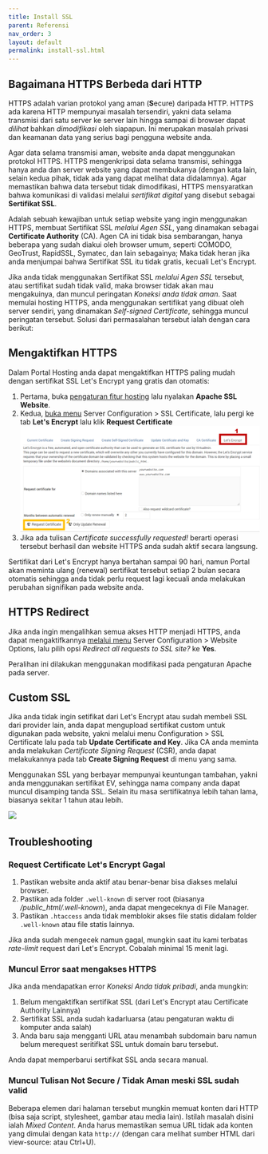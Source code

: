 ```yaml
---
title: Install SSL
parent: Referensi
nav_order: 3
layout: default
permalink: install-ssl.html
---
```


## Bagaimana HTTPS Berbeda dari HTTP

HTTPS adalah varian protokol yang aman (**S**ecure) daripada HTTP. HTTPS ada karena HTTP mempunyai masalah tersendiri, yakni data selama transmisi dari satu server ke server lain hingga sampai di browser dapat *dilihat* bahkan *dimodifikasi* oleh siapapun. Ini merupakan masalah privasi dan keamanan data yang serius bagi pengguna website anda.

Agar data selama transmisi aman, website anda dapat menggunakan protokol HTTPS. HTTPS mengenkripsi data selama transmisi, sehingga hanya anda dan server website yang dapat membukanya (dengan kata lain, selain kedua pihak, tidak ada yang dapat melihat data didalamnya). Agar memastikan bahwa data tersebut tidak dimodifikasi, HTTPS mensyaratkan bahwa komunikasi di validasi melalui *sertifikat digital* yang disebut sebagai **Sertifikat SSL**.

Adalah sebuah kewajiban untuk setiap website yang ingin menggunakan HTTPS, membuat Sertifikat SSL *melalui Agen SSL*, yang dinamakan sebagai **Certificate Authority** (CA). Agen CA ini tidak bisa sembarangan, hanya beberapa yang sudah diakui oleh browser umum, seperti COMODO, GeoTrust, RapidSSL, Symatec, dan lain sebagainya; Maka tidak heran jika anda menjumpai bahwa Sertifikat SSL itu tidak gratis, kecuali Let's Encrypt.

Jika anda tidak menggunakan Sertifikat SSL *melalui Agen SSL* tersebut, atau sertifikat sudah tidak valid, maka browser tidak akan mau mengakuinya, dan muncul peringatan *Koneksi anda tidak aman*. Saat memulai hosting HTTPS, anda menggunakan sertifikat yang dibuat oleh server sendiri, yang dinamakan *Self-signed Certificate*, sehingga muncul peringatan tersebut. Solusi dari permasalahan tersebut ialah dengan cara berikut:

## Mengaktifkan HTTPS

Dalam Portal Hosting anda dapat mengaktifkan HTTPS paling mudah dengan sertifikat SSL Let's Encrypt yang gratis dan otomatis:

1. Pertama, buka [pengaturan fitur hosting](/hosting/features.html) lalu nyalakan **Apache SSL Website**.
2. Kedua, [buka menu](/hosting/portal.html#apa-saja-menu-tersedia-di-virtualmin) Server Configuration > SSL Certificate, lalu pergi ke tab **Let's Encrypt** lalu klik **Request Certificate**
![](/images/letsencrypt.png)
3. Jika ada tulisan *Certificate successfully requested!* berarti operasi tersebut berhasil dan website HTTPS anda sudah aktif secara langsung.

Sertifikat dari Let's Encrypt hanya bertahan sampai 90 hari, namun Portal akan meminta ulang (renewal) sertifikat tersebut setiap 2 bulan secara otomatis sehingga anda tidak perlu request lagi kecuali anda melakukan perubahan signifikan pada website anda.

## HTTPS Redirect

Jika anda ingin mengalihkan semua akses HTTP menjadi HTTPS, anda dapat mengaktifkannya [melalui menu](/hosting/portal.html#apa-saja-menu-tersedia-di-virtualmin) Server Configuration > Website Options, lalu pilih opsi *Redirect all requests to SSL site?* ke **Yes**.

Peralihan ini dilakukan menggunakan modifikasi pada pengaturan Apache pada server.

## Custom SSL

Jika anda tidak ingin setifikat dari Let's Encrypt atau sudah membeli SSL dari provider lain, anda dapat mengupload sertifikat custom untuk digunakan pada website, yakni melalui menu Configuration > SSL Certificate lalu pada tab **Update Certificate and Key**. Jika CA anda meminta anda melakukan *Certificate Signing Request* (CSR), anda dapat melakukannya pada tab **Create Signing Request** di menu yang sama.

Menggunakan SSL yang berbayar mempunyai keuntungan tambahan, yakni anda menggunakan sertifikat EV, sehingga nama company anda dapat muncul disamping tanda SSL. Selain itu masa sertifikatnya lebih tahan lama, biasanya sekitar 1 tahun atau lebih.

![](https://www.tunetheweb.com/assets/images/security/DV_OV_EV_certificates.png)


## Troubleshooting

### Request Certificate Let's Encrypt Gagal

1. Pastikan website anda aktif atau benar-benar bisa diakses melalui browser.
2. Pastikan ada folder `.well-known` di server root (biasanya */public_html/.well-known*), anda dapat mengeceknya di File Manager.
3. Pastikan `.htaccess` anda tidak memblokir akses file statis didalam folder `.well-known` atau file statis lainnya.

Jika anda sudah mengecek namun gagal, mungkin saat itu kami terbatas *rate-limit* request dari Let's Encrypt. Cobalah minimal 15 menit lagi.

### Muncul Error saat mengakses HTTPS

Jika anda mendapatkan error *Koneksi Anda tidak pribadi*, anda mungkin:

1. Belum mengaktifkan sertifikat SSL (dari Let's Encrypt atau Certificate Authority Lainnya)
2. Sertifikat SSL anda sudah kadarluarsa (atau pengaturan waktu di komputer anda salah)
3. Anda baru saja mengganti URL atau menambah subdomain baru namun belum merequest seritifkat SSL untuk domain baru tersebut.

Anda dapat memperbarui sertifikat SSL anda secara manual.

### Muncul Tulisan Not Secure / Tidak Aman meski SSL sudah valid

Beberapa elemen dari halaman tersebut mungkin memuat konten dari HTTP (bisa saja script, stylesheet, gambar atau media lain). Istilah masalah disini ialah *Mixed Content*. Anda harus memastikan semua URL tidak ada konten yang dimulai dengan kata `http://` (dengan cara melihat sumber HTML dari view-source: atau Ctrl+U).
